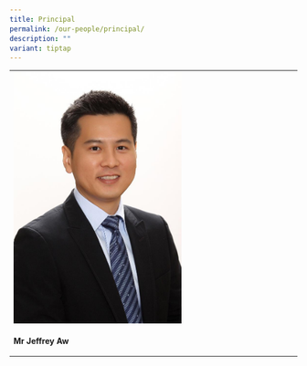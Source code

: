 ```yaml
---
title: Principal
permalink: /our-people/principal/
description: ""
variant: tiptap
---
```

<table><tbody><tr><td rowspan="1" colspan="1"><div class="isomer-image-wrapper"><img style="width: 60%;" height="auto" width="100%" alt="" src="/images/Staff Photo 2023/Mr_Jeffrey_Aw.jpeg"></div></td></tr><tr><td rowspan="1" colspan="1"><p><strong>Mr Jeffrey Aw</strong></p></td></tr></tbody></table><p></p>
